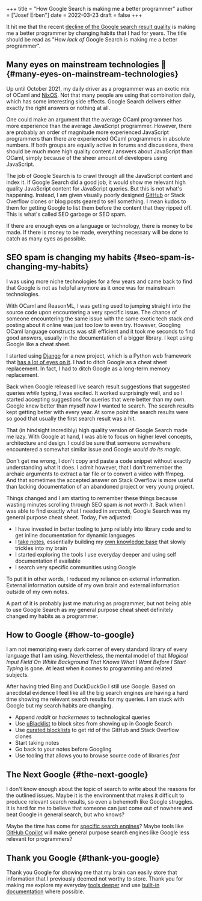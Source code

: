 +++
title = "How Google Search is making me a better programmer"
author = ["Josef Erben"]
date = 2022-03-23
draft = false
+++

It hit me that the recent [decline of the Google search result quality](https://twitter.com/mwseibel/status/1477701120319361026) is making me a better programmer by changing habits that I had for years. The title should be read as "How _lack of_ Google Search is making me a better programmer".

<!--more-->


## Many eyes on mainstream technologies 👀 {#many-eyes-on-mainstream-technologies}

Up until October 2021, my daily driver as a programmer was an exotic mix of OCaml and [NixOS](http://localhost:1313/tags/nixos/). Not that many people are using that combination daily, which has some interesting side effects. Google Search delivers either exactly the right answers or nothing at all.

One could make an argument that the average OCaml programmer has more experience than the average JavaScript programmer. However, there are probably an order of magnitude more experienced JavaScript programmers than there are experienced OCaml programmers in absolute numbers. If both groups are equally active in forums and discussions, there should be much more high quality content / answers about JavaScript than OCaml, simply because of the sheer amount of developers using JavaScript.

The job of Google Search is to crawl through all the JavaScript content and index it. If Google Search did a good job, it would show me relevant high quality JavaScript content for JavaScript queries. But this is not what's happening. Instead, I am given visually poorly designed [GitHub](https://githubplus.com/) or Stack Overflow clones or blog posts geared to sell something. I mean kudos to them for getting Google to list them before the content that they ripped off. This is what's called SEO garbage or SEO spam.

If there are enough eyes on a language or technology, there is money to be made. If there is money to be made, everything necessary will be done to catch as many eyes as possible.


## SEO spam is changing my habits {#seo-spam-is-changing-my-habits}

I was using more niche technologies for a few years and came back to find that Google is not as helpful anymore as it once was for mainstream technologies.

With OCaml and ReasonML, I was getting used to jumping straight into the source code upon encountering a very specific issue. The chance of someone encountering the same issue with the same exotic tech stack _and_ posting about it online was just too low to even try.
However, Googling OCaml language constructs was still efficient and it took me seconds to find good answers, usually in the documentation of a bigger library. I kept using Google like a cheat sheet.

I started using [Django](http://localhost:1313/tags/django/) for a new project, which is a Python web framework that [has a lot of eyes on it](https://github.com/django/django/stargazers). I had to ditch Google as a cheat sheet replacement. In fact, I had to ditch Google as a long-term memory replacement.

Back when Google released live search result suggestions that suggested queries _while_ typing, I was excited. It worked surprisingly well, and so I started accepting suggestions for queries that were better than my own. Google knew better than myself _how_ I wanted to search.
The search results kept getting better with every year. At some point the search results were so good that usually the first search result was a hit.

That (in hindsight incredibly) high quality version of Google Search made me lazy. With Google at hand, I was able to focus on higher level concepts, architecture and design. I could be sure that someone somewhere encountered a somewhat similar issue and Google _would do its magic_.

Don't get me wrong, I don't copy and paste a code snippet without exactly understanding what it does. I admit however, that I don't remember the archaic arguments to extract a tar file or to convert a video with ffmpeg. And that sometimes the accepted answer on Stack Overflow is more useful than lacking documentation of an abandoned project or very young project.

Things changed and I am starting to remember these things because wasting minutes scrolling through SEO spam _is not worth it_. Back when I was able to find exactly what I needed in _seconds_, Google Search was my general purpose cheat sheet. Today, I've adjusted:

-   I have invested in better tooling to jump reliably into library code and to get inline documentation for dynamic languages
-   I [take notes](https://github.com/joseferben/memb), essentially building my [own knowledge base](https://www.joseferben.com/search/) that slowly trickles into my brain
-   I started exploring the tools I use everyday deeper and using self documentation if available
-   I search very specific communities using Google

To put it in other words, I reduced my reliance on external information. External information outside of my own brain and external information outside of my own notes.

A part of it is probably just me maturing as programmer, but not being able to use Google Search as my general purpose cheat sheet definitely changed my habits as a programmer.


## How to Google {#how-to-google}

I am not memorizing every dark corner of every standard library of every language that I am using. Nevertheless, the mental model of that _Magical Input Field On White Background That Knows What I Want Before I Start Typing_ is gone. At least when it comes to programming and related subjects.

After having tried Bing and DuckDuckGo I still use Google. Based on anecdotal evidence I feel like all the big search engines are having a hard time showing me relevant search results for my queries. I am stuck with Google but my search habits are changing.

-   Append _reddit_ or _hackernews_ to technological queries
-   Use [uBlacklist](https://github.com/iorate/ublacklist) to block sites from showing up in Google Search
-   Use [curated blocklists](https://github.com/arosh/ublacklist-github-translation) to get rid of the GitHub and Stack Overflow clones
-   Start taking notes
-   Go back to your notes before Googling
-   Use tooling that allows you to browse source code of libraries _fast_


## The Next Google {#the-next-google}

I don't know enough about the topic of search to write about the reasons for the outlined issues. Maybe it is the environment that makes it difficult to produce relevant search results, so even a behemoth like Google struggles. It is hard for me to believe that someone can just come out of nowhere and beat Google in general search, but who knows?

Maybe the time has come for [specific search engines](https://twitter.com/paulg/status/1477760548787920901)? Maybe tools like [GitHub Copilot](https://copilot.github.com/) will make general purpose search engines like Google less relevant for programmers?


## Thank you Google {#thank-you-google}

Thank you Google for showing me that my brain can easily store that information that I previously deemed not worthy to store. Thank you for making me explore my everyday [tools deeper](https://www.kernel.org/doc/man-pages/) and use [built-in documentation](https://www.emacswiki.org/emacs/SelfDocumentation) where possible.
